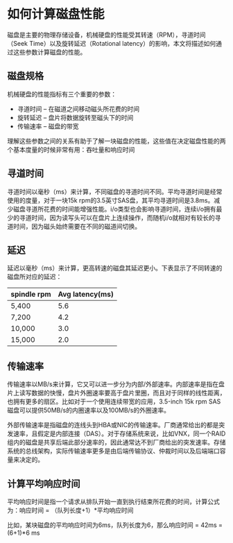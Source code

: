 # 如何计算磁盘性能

磁盘是主要的物理存储设备，机械硬盘的性能受其转速（RPM），寻道时间（Seek Time）以及旋转延迟（Rotational latency）的影响，本文将描述如何通过这些参数计算磁盘的性能。

## 磁盘规格

机械硬盘的性能指标有三个重要的参数：

- 寻道时间 – 在磁道之间移动磁头所花费的时间
- 旋转延迟 – 盘片将数据旋转至磁头下的时间
- 传输速率 – 磁盘的带宽

理解这些参数之间的关系有助于了解一块磁盘的性能，这些值在决定磁盘性能的两个基本度量的时候非常有用：吞吐量和响应时间

## 寻道时间

寻道时间以毫秒（ms）来计算，不同磁盘的寻道时间不同。平均寻道时间是经常使用的度量，对于一块15k rpm的3.5英寸SAS盘，其平均寻道时间是3.8ms。减少磁盘寻道所花费的时间能增强性能。i/o类型也会影响寻道时间，连续i/o拥有最少的寻道时间，因为读写头可以在盘片上连续操作，而随机i/o就相对有较长的寻道时间，因为磁头始终需要在不同的磁道间切换。

## 延迟

延迟以毫秒（ms）来计算，更高转速的磁盘其延迟更小。下表显示了不同转速的磁盘所对应的延迟：

| spindle rpm | Avg latency(ms) |
| ----------- | --------------- |
| 5,400       | 5.6             |
| 7,200       | 4.2             |
| 10,000       | 3.0             |
| 15,000       | 2.0             |

## 传输速率

传输速率以MB/s来计算，它又可以进一步分为内部/外部速率。内部速率是指在盘片上读写数据的快慢，盘片外圈速率要高于盘片里圈，而且对于同样的线性距离，也拥有更多的扇区。比如对于一个使用连续带宽的应用，3.5-inch 15k rpm SAS磁盘可以提供50MB/s的内圈速率以及100MB/s的外圈速率。

外部传输速率是指磁盘的连线头到HBA或NIC的传输速率。厂商通常给出的都是突发速率，且假定是内部连接（DAS）。对于存储系统来说，比如VNX，同一个RAID组内的磁盘是共享后端此部分速率的，因此通常达不到厂商给出的突发速率。存储系统的总线架构，实际传输速率更多是由后端传输协议、仲裁时间以及后端端口容量来决定的。

## 计算平均响应时间

平均响应时间是指一个请求从排队开始一直到执行结束所花费的时间，计算公式为：响应时间 = （队列长度+1）*平均响应时间

比如，某块磁盘的平均响应时间为6ms，队列长度为6，那么响应时间 = 42ms = (6+1)*6 ms